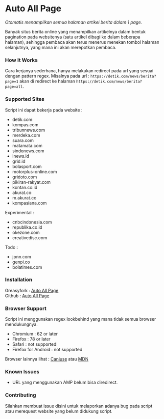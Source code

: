 # Auto All Page
*Otomatis menampilkan semua halaman artikel berita dalam 1 page.* 

Banyak situs berita online yang menampilkan artikelnya dalam bentuk pagination pada websitenya (satu artikel dibagi ke dalam beberapa halaman), sehingga pembaca akan terus menerus menekan tombol halaman selanjutnya, yang mana ini akan merepotkan pembaca.

### How It Works

Cara kerjanya sederhana, hanya melakukan redirect pada url yang sesuai dengan pattern regex. 
Misalnya pada url : `https://detik.com/news/berita?page=1` akan di redirect ke halaman `https://detik.com/news/berita?page=all`.

### Supported Sites

Script ini dapat bekerja pada website :
* detik.com 
* kompas.com 
* tribunnews.com 
* merdeka.com 
* suara.com 
* matamata.com 
* sindonews.com 
* inews.id 
* grid.id 
* bolasport.com 
* motorplus-online.com 
* gridoto.com
* pikiran-rakyat.com
* kontan.co.id
* akurat.co
* m.akurat.co
* kompasiana.com

Experimental :
* cnbcindonesia.com
* republika.co.id
* okezone.com
* creativedisc.com

Todo :
* jpnn.com
* genpi.co
* bolatimes.com


### Installation

Greasyfork : [Auto All Page](https://greasyfork.org/id/scripts/415479-auto-all-page) <br>
Github     : [Auto All Page](https://raw.githubusercontent.com/reforget-id/AutoAllPage/main/script/autoallpage.user.js)


### Browser Support

Script ini menggunakan regex lookbehind yang mana tidak semua browser mendukungnya.

* Chromium : 62 or later
* Firefox : 78 or later
* Safari : not supported
* Firefox for Android : not supported

Browser lainnya lihat : [Caniuse](https://caniuse.com/mdn-javascript_builtins_regexp_lookbehind_assertion) atau [MDN](https://developer.mozilla.org/en-US/docs/Web/JavaScript/Reference/Global_Objects/RegExp)

### Known Issues

* URL yang menggunakan AMP belum bisa diredirect.

### Contributing

Silahkan membuat issue disini untuk melaporkan adanya bug pada script atau merequest website yang belum didukung script.
